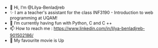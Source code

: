 - 👋 Hi, I’m @Lilya-Benladjreb
- ✨ I am a teacher's assistant for the class INF3190 - Introduction to web programming at UQAM! 
- 🌱 I’m currently having fun with Python, C and C ++
- 📫 How to reach me : https://www.linkedin.com/in/lilya-benladjreb-901502186/
- 🎈 My favourite movie is Up 

<!---
Lilya-Benladjreb/Lilya-Benladjreb is a ✨ special ✨ repository because its `README.md` (this file) appears on your GitHub profile.
You can click the Preview link to take a look at your changes.
--->
